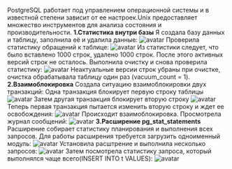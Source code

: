  PostgreSQL работает под управлением операционной системы и в известной степени зависит от ее настроек.Unix предоставляет множество инструментов для анализа состояния и производительности.
**1.Статистика внутри базы**
Я создала базу данных и таблицу, заполнила её и удалила данные:
![avatar](https://sun9-59.userapi.com/impg/91fAtk47haqjQMwLWZ2eczFLjesUtM9gpcXmLg/pXs8sCuVA_g.jpg?size=552x335&quality=96&sign=026fad78cce10adda467576792f40069&type=album)
Проверила статистику обращений к таблице:
![avatar](https://sun9-60.userapi.com/impg/3EJdRuBFZhis-DbBjrDbxJC4iJdrI1xYjwHZlQ/sLDg4YF0Yiw.jpg?size=744x372&quality=96&sign=dbde9b675a076d16522080e00850021e&type=album)
Из статистики следует, что было вставлено 1000 строк, удалено 1000 строк.
После этого активных версий строк не осталось.
Выполнила очистку и снова проверила статистику:
![avatar](https://sun9-80.userapi.com/impg/922T3KiTKfLL8nMmQeEtXXD9PDYDDDct3YUmUg/GjEHmp6YyTM.jpg?size=740x405&quality=96&sign=644f6d1352fb86ad2c929b8acb3dbcb2&type=album)
Неактуальные версии строк убраны при очистке, очистка обрабатывала таблицу один раз (vacuum_count = 1).
**2.Взаимоблокировка**
Создала ситуацию взаимоблокировки двух транзакций:
Одна транзакция блокирует первую строку таблицы
![avatar](https://sun9-40.userapi.com/impg/vnbmEP1ZCw3xhf518G4AyzaIKP1EjT2f50i9-Q/jjxXnaJ27Qc.jpg?size=444x95&quality=96&sign=f3784190621f079b6beca3ad0ddecaea&type=album)
Затем другая транзакция блокирует вторую строку
![avatar](https://sun9-88.userapi.com/impg/DJbEGwsiQM2DfV3g79iJOtsKcbFiPPHPHWIX4Q/NhQSsYqopOI.jpg?size=475x115&quality=96&sign=af4f0d6dd392354282e5a5a2c254c255&type=album)
Теперь первая транзакция пытается изменить вторую строку и ждет ее освобождения:
![avatar](https://sun9-75.userapi.com/impg/jbl237_mldIVZb-Xvh5YvW-2Q0OcC82hwTGotA/MsBwq79wbdE.jpg?size=427x87&quality=96&sign=fcf382d83aa6238a6a9ed93fcfcbe2a3&type=album)
Происходит взаимоблокировка.
Просмотрела журнал сообщений:
![avatar](https://sun9-47.userapi.com/impg/A6Op7tesoKDb5lceC9qcKLIEw3Uo3RFZ6g4pwA/w4XWmG3PXXQ.jpg?size=744x204&quality=96&sign=f2229e52837e2418131f34c6561c16db&type=album)
**3.Расширение pg_stat_statements** 
Расширение собирает статистику планирования и выполнения всех запросов.
Для работы расширения требуется загрузить одноименный модуль: 
![avatar](https://sun9-71.userapi.com/impg/X437l31sb8FSnR6liRKsnWBEKJGsR9Mx2uPTaA/v8C058bpQDo.jpg?size=719x264&quality=96&sign=794b365ca224c4a06198b8b62d72deb4&type=album)
Установила расштрение и выполнила несколько запросов:
![avatar](https://sun9-40.userapi.com/impg/NAWPHQafZeb58qq6eXEEC_WYkYjpb9pjarA37A/2P-IwxFIbVE.jpg?size=549x227&quality=96&sign=ca6bfcc1fba517964c1a1db047bb79b3&type=album)
Затем посмотрела статистику запроса, который выполнялся чаще всего(INSERT INTO t VALUES):
![avatar](https://sun9-35.userapi.com/impg/I5Nbt5mTNsnTa18mZldhqvmQ7j3MEVeHl8T3Kg/0W16itd75M8.jpg?size=704x404&quality=96&sign=bd8ad805c2a2b9dedb0d613feb7cd82c&type=album)



